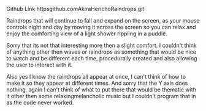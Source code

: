 Github Link httpsgithub.comAkiraHerichoRaindrops.git

Raindrops that will continue to fall and expand on the screen, as your mouse controls night and day by moving it across the screen so you can relax and enjoy the comforting view of a light shower rippling in a puddle.

Sorry that its not that interesting more then a slight comfort. I couldn't think of anything other then waves or raindrops as something that would be nice to watch and be different each time, procedurally created and also allowing the user to interact with it.

Also yes I know the raindrops all appear at once, I can't think of how to make it so they appear at different times. And sorry that the Y axis does nothing, again I can't think of what to put there that would be thematic with it other then some relaxingmelancholic music but I couldn't program that in as the code never worked.
